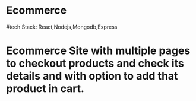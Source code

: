 # Ecommerce


#tech Stack: React,Nodejs,Mongodb,Express 

# Ecommerce Site with multiple pages to checkout products and check its details and with option to add that product in cart.
